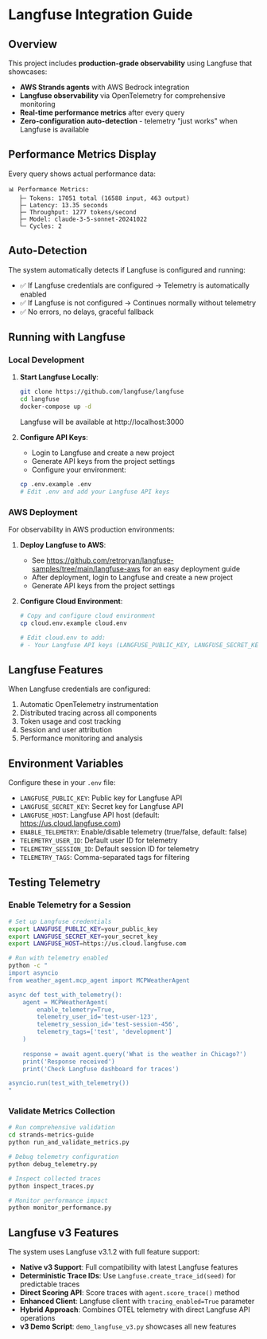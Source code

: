 # Langfuse Integration Guide

## Overview

This project includes **production-grade observability** using Langfuse that showcases:
- **AWS Strands agents** with AWS Bedrock integration
- **Langfuse observability** via OpenTelemetry for comprehensive monitoring
- **Real-time performance metrics** after every query
- **Zero-configuration auto-detection** - telemetry "just works" when Langfuse is available

## Performance Metrics Display

Every query shows actual performance data:
```
📊 Performance Metrics:
   ├─ Tokens: 17051 total (16588 input, 463 output)
   ├─ Latency: 13.35 seconds
   ├─ Throughput: 1277 tokens/second
   ├─ Model: claude-3-5-sonnet-20241022
   └─ Cycles: 2
```

## Auto-Detection

The system automatically detects if Langfuse is configured and running:
- ✅ If Langfuse credentials are configured → Telemetry is automatically enabled
- ✅ If Langfuse is not configured → Continues normally without telemetry
- ✅ No errors, no delays, graceful fallback

## Running with Langfuse

### Local Development

1. **Start Langfuse Locally**:
   ```bash
   git clone https://github.com/langfuse/langfuse
   cd langfuse
   docker-compose up -d
   ```
   Langfuse will be available at http://localhost:3000

2. **Configure API Keys**:
   - Login to Langfuse and create a new project
   - Generate API keys from the project settings
   - Configure your environment:
   ```bash
   cp .env.example .env
   # Edit .env and add your Langfuse API keys
   ```

### AWS Deployment

For observability in AWS production environments:

1. **Deploy Langfuse to AWS**:
   - See https://github.com/retroryan/langfuse-samples/tree/main/langfuse-aws for an easy deployment guide
   - After deployment, login to Langfuse and create a new project
   - Generate API keys from the project settings

2. **Configure Cloud Environment**:
   ```bash
   # Copy and configure cloud environment
   cp cloud.env.example cloud.env
   
   # Edit cloud.env to add:
   # - Your Langfuse API keys (LANGFUSE_PUBLIC_KEY, LANGFUSE_SECRET_KEY, LANGFUSE_HOST)
   ```

## Langfuse Features

When Langfuse credentials are configured:
1. Automatic OpenTelemetry instrumentation
2. Distributed tracing across all components
3. Token usage and cost tracking
4. Session and user attribution
5. Performance monitoring and analysis

## Environment Variables

Configure these in your `.env` file:
- `LANGFUSE_PUBLIC_KEY`: Public key for Langfuse API
- `LANGFUSE_SECRET_KEY`: Secret key for Langfuse API
- `LANGFUSE_HOST`: Langfuse API host (default: https://us.cloud.langfuse.com)
- `ENABLE_TELEMETRY`: Enable/disable telemetry (true/false, default: false)
- `TELEMETRY_USER_ID`: Default user ID for telemetry
- `TELEMETRY_SESSION_ID`: Default session ID for telemetry
- `TELEMETRY_TAGS`: Comma-separated tags for filtering

## Testing Telemetry

### Enable Telemetry for a Session
```bash
# Set up Langfuse credentials
export LANGFUSE_PUBLIC_KEY=your_public_key
export LANGFUSE_SECRET_KEY=your_secret_key
export LANGFUSE_HOST=https://us.cloud.langfuse.com

# Run with telemetry enabled
python -c "
import asyncio
from weather_agent.mcp_agent import MCPWeatherAgent

async def test_with_telemetry():
    agent = MCPWeatherAgent(
        enable_telemetry=True,
        telemetry_user_id='test-user-123',
        telemetry_session_id='test-session-456',
        telemetry_tags=['test', 'development']
    )
    
    response = await agent.query('What is the weather in Chicago?')
    print('Response received')
    print('Check Langfuse dashboard for traces')

asyncio.run(test_with_telemetry())
"
```

### Validate Metrics Collection
```bash
# Run comprehensive validation
cd strands-metrics-guide
python run_and_validate_metrics.py

# Debug telemetry configuration
python debug_telemetry.py

# Inspect collected traces
python inspect_traces.py

# Monitor performance impact
python monitor_performance.py
```

## Langfuse v3 Features

The system uses Langfuse v3.1.2 with full feature support:
- **Native v3 Support**: Full compatibility with latest Langfuse features
- **Deterministic Trace IDs**: Use `Langfuse.create_trace_id(seed)` for predictable traces
- **Direct Scoring API**: Score traces with `agent.score_trace()` method
- **Enhanced Client**: Langfuse client with `tracing_enabled=True` parameter
- **Hybrid Approach**: Combines OTEL telemetry with direct Langfuse API operations
- **v3 Demo Script**: `demo_langfuse_v3.py` showcases all new features